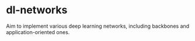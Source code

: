 # dl-networks
Aim to implement various deep learning networks, including backbones and application-oriented ones.
